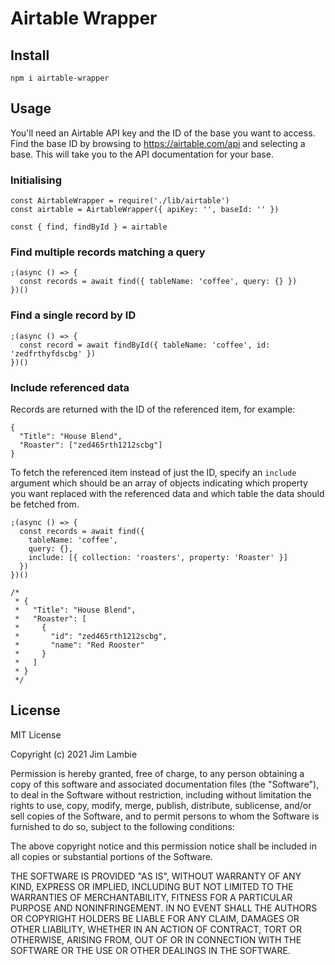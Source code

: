 # Airtable Wrapper

## Install

```
npm i airtable-wrapper
```

## Usage

You'll need an Airtable API key and the ID of the base you want to access. Find the base ID by browsing to https://airtable.com/api and selecting a base. This will take you to the API documentation for your base.

### Initialising

```
const AirtableWrapper = require('./lib/airtable')
const airtable = AirtableWrapper({ apiKey: '', baseId: '' })

const { find, findById } = airtable
```

### Find multiple records matching a query

```
;(async () => {
  const records = await find({ tableName: 'coffee', query: {} })
})()
```

### Find a single record by ID

```
;(async () => {
  const record = await findById({ tableName: 'coffee', id: 'zedfrthyfdscbg' })
})()
```

### Include referenced data

Records are returned with the ID of the referenced item, for example:

```
{
  "Title": "House Blend",
  "Roaster": ["zed465rth1212scbg"]
}
```

To fetch the referenced item instead of just the ID, specify an `include` argument which should be an array of objects indicating which property you want replaced with the referenced data and which table the data should be fetched from. 

```
;(async () => {
  const records = await find({
    tableName: 'coffee',
    query: {},
    include: [{ collection: 'roasters', property: 'Roaster' }]
  })
})()

/*
 * {
 *   "Title": "House Blend",
 *   "Roaster": [
 *     {
 *       "id": "zed465rth1212scbg",
 *       "name": "Red Rooster"
 *     }
 *   ]
 * }
 */

```

## License

MIT License

Copyright (c) 2021 Jim Lambie

Permission is hereby granted, free of charge, to any person obtaining a copy
of this software and associated documentation files (the "Software"), to deal
in the Software without restriction, including without limitation the rights
to use, copy, modify, merge, publish, distribute, sublicense, and/or sell
copies of the Software, and to permit persons to whom the Software is
furnished to do so, subject to the following conditions:

The above copyright notice and this permission notice shall be included in all
copies or substantial portions of the Software.

THE SOFTWARE IS PROVIDED "AS IS", WITHOUT WARRANTY OF ANY KIND, EXPRESS OR
IMPLIED, INCLUDING BUT NOT LIMITED TO THE WARRANTIES OF MERCHANTABILITY,
FITNESS FOR A PARTICULAR PURPOSE AND NONINFRINGEMENT. IN NO EVENT SHALL THE
AUTHORS OR COPYRIGHT HOLDERS BE LIABLE FOR ANY CLAIM, DAMAGES OR OTHER
LIABILITY, WHETHER IN AN ACTION OF CONTRACT, TORT OR OTHERWISE, ARISING FROM,
OUT OF OR IN CONNECTION WITH THE SOFTWARE OR THE USE OR OTHER DEALINGS IN THE
SOFTWARE.